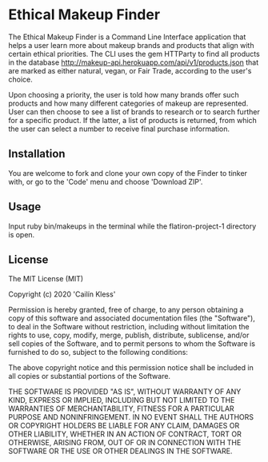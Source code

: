 # Ethical Makeup Finder

The Ethical Makeup Finder is a Command Line Interface application that helps a user learn more about makeup brands and products that align with certain ethical priorities. The CLI uses the gem HTTParty to find all products in the database http://makeup-api.herokuapp.com/api/v1/products.json that are marked as either natural, vegan, or Fair Trade, according to the user's choice.

Upon choosing a priority, the user is told how many brands offer such products and how many different categories of makeup are represented. User can then choose to see a list of brands to research or to search further for a specific product. If the latter, a list of products is returned, from which the user can select a number to receive final purchase information.

## Installation

You are welcome to fork and clone your own copy of the Finder to tinker with, or go to the 'Code' menu and choose 'Download ZIP'.

## Usage

Input ruby bin/makeups in the terminal while the flatiron-project-1 directory is open.

## License

The MIT License (MIT)

Copyright (c) 2020 'Cailín Kless'

Permission is hereby granted, free of charge, to any person obtaining a copy
of this software and associated documentation files (the "Software"), to deal
in the Software without restriction, including without limitation the rights
to use, copy, modify, merge, publish, distribute, sublicense, and/or sell
copies of the Software, and to permit persons to whom the Software is
furnished to do so, subject to the following conditions:

The above copyright notice and this permission notice shall be included in
all copies or substantial portions of the Software.

THE SOFTWARE IS PROVIDED "AS IS", WITHOUT WARRANTY OF ANY KIND, EXPRESS OR
IMPLIED, INCLUDING BUT NOT LIMITED TO THE WARRANTIES OF MERCHANTABILITY,
FITNESS FOR A PARTICULAR PURPOSE AND NONINFRINGEMENT. IN NO EVENT SHALL THE
AUTHORS OR COPYRIGHT HOLDERS BE LIABLE FOR ANY CLAIM, DAMAGES OR OTHER
LIABILITY, WHETHER IN AN ACTION OF CONTRACT, TORT OR OTHERWISE, ARISING FROM,
OUT OF OR IN CONNECTION WITH THE SOFTWARE OR THE USE OR OTHER DEALINGS IN
THE SOFTWARE.
